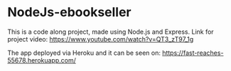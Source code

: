 # NodeJs-ebookseller
This is a code along project, made using Node.js and Express. 
Link for project video: https://www.youtube.com/watch?v=QT3_zT97_1g

The app deployed via Heroku and it can be seen on: https://fast-reaches-55678.herokuapp.com/
